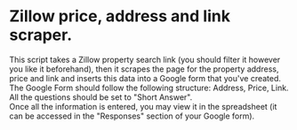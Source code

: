 # Zillow price, address and link scraper. 

This script takes a Zillow property search link (you should filter it however you like it beforehand),
then it scrapes the page for the property address, price and link and inserts this data into a Google form that you've created.  
The Google Form should follow the following structure: Address, Price, Link. All the questions should be set to "Short Answer".  
Once all the information is entered, you may view it in the spreadsheet (it can be accessed in the "Responses" section of your Google form). 